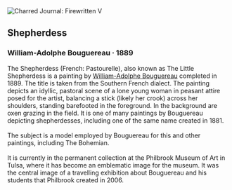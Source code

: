 <div class="artwork-of-the-day">
  <div class="container">
    <div class="img-wrapper">
      <img
        src="https://uploads5.wikiart.org/images/william-adolphe-bouguereau/shepherdess-1889.jpg!Large.jpg"
        alt="Charred Journal: Firewritten V" />
    </div>
    <div class="artwork-detail">
      <div class="artwork-origin"> 
        <h2 class="artwork-name">Shepherdess</h2>
        <h3 class="artist">
          William-Adolphe Bouguereau
                    ·  1889
        </h3>
      </div>
      <p class="description">
        <span class="artwork-description-text ng-binding" ng-bind-html="viewModel.ArtworkOfTheDay.Description | unsafe">The Shepherdess (French: Pastourelle), also known as The Little Shepherdess is a painting by <a target="_blank" href="/en/william-adolphe-bouguereau">William-Adolphe Bouguereau</a> completed in 1889. The title is taken from the Southern French dialect. The painting depicts an idyllic, pastoral scene of a lone young woman in peasant attire posed for the artist, balancing a stick (likely her crook) across her shoulders, standing barefooted in the foreground. In the background are oxen grazing in the field. It is one of many paintings by Bouguereau depicting shepherdesses, including one of the same name created in 1881.
<br>
<br>The subject is a model employed by Bouguereau for this and other paintings, including The Bohemian.
<br>
<br>It is currently in the permanent collection at the Philbrook Museum of Art in Tulsa, where it has become an emblematic image for the museum. It was the central image of a travelling exhibition about Bouguereau and his students that Philbrook created in 2006.</span>
                        <div class="text-shadow-container" ng-show="showShadow" style=""></div>
      </p>
    </div>
  </div>

</div>
